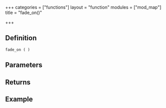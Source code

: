 +++
categories = ["functions"]
layout = "function"
modules = ["mod_map"]
title = "fade_on()"

+++

## Definition

    fade_on ( )

## Parameters

## Returns

## Example
